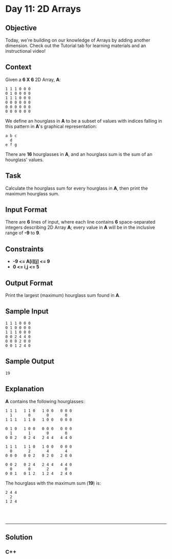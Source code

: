 # Day 11: 2D Arrays
## Objective

Today, we're building on our knowledge of Arrays by adding another dimension. Check out the Tutorial tab for learning materials and an instructional video!

## Context 

Given a **6 X 6** 2D Array, **A**:

```
1 1 1 0 0 0
0 1 0 0 0 0
1 1 1 0 0 0
0 0 0 0 0 0
0 0 0 0 0 0
0 0 0 0 0 0
```

We define an hourglass in **A** to be a subset of values with indices falling in this pattern in **A**'s graphical representation:

```
a b c
  d
e f g
```

There are **16** hourglasses in **A**, and an hourglass sum is the sum of an hourglass' values.


## Task

Calculate the hourglass sum for every hourglass in **A**, then print the maximum hourglass sum.


## Input Format

There are **6** lines of input, where each line contains **6** space-separated integers describing 2D Array **A**; every value in **A** will be in the inclusive range of **-9** to **9**.


## Constraints
   
- **-9 <= A[i][j] <= 9**
- **0 <= i,j <= 5**


## Output Format

Print the largest (maximum) hourglass sum found in **A**.



## Sample Input

```
1 1 1 0 0 0
0 1 0 0 0 0
1 1 1 0 0 0
0 0 2 4 4 0
0 0 0 2 0 0
0 0 1 2 4 0
```


## Sample Output

```
19
```


## Explanation

**A** contains the following hourglasses:

```
1 1 1   1 1 0   1 0 0   0 0 0
  1       0       0       0
1 1 1   1 1 0   1 0 0   0 0 0

0 1 0   1 0 0   0 0 0   0 0 0
  1       1       0       0
0 0 2   0 2 4   2 4 4   4 4 0

1 1 1   1 1 0   1 0 0   0 0 0
  0       2       4       4
0 0 0   0 0 2   0 2 0   2 0 0

0 0 2   0 2 4   2 4 4   4 4 0
  0       0       2       0
0 0 1   0 1 2   1 2 4   2 4 0
```

The hourglass with the maximum sum (**19**) is:

```
2 4 4
  2
1 2 4
```

<br/>
<br/>

---

## Solution 
### C++

```





```
